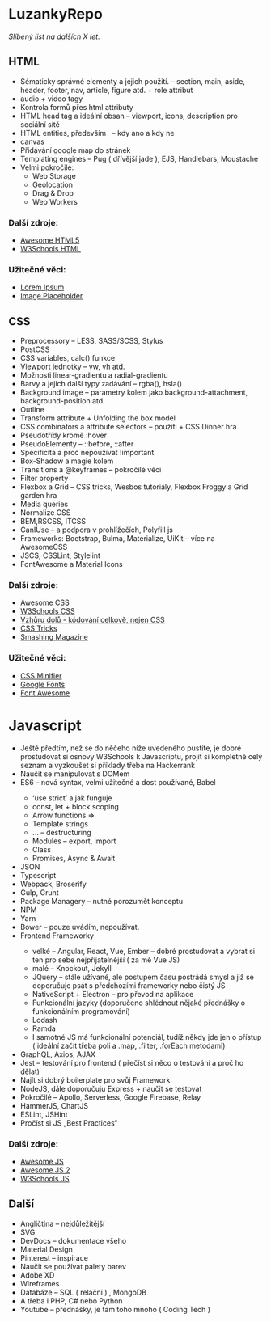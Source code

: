 # LuzankyRepo
<i>Slíbený list na dalších X let.</i>
<h2>HTML</h2>
<ul>
  <li>Sématicky správné elementy a jejich použití. – section, main, aside, header, footer, nav, article, figure atd. + role attribut</li>
  <li>audio + video tagy</li>
  <li>Kontrola formů přes html attributy</li>
  <li>HTML head tag a ideální obsah – viewport, icons, description pro sociální sítě</li>
  <li>HTML entities, především &nbsp – kdy ano a kdy ne</li>
  <li>canvas</li>
  <li>Přidávání google map do stránek</li>
  <li>Templating engines – Pug ( dřívější jade ), EJS, Handlebars, Moustache</li>
  <li>Velmi pokročilé:
    <ul>
      <li>Web Storage</li>
      <li>Geolocation</li>
      <li>Drag & Drop</li>
      <li>Web Workers</li>
    </ul>
  </li>
</ul>
<h3>Další zdroje: </h3>
<ul>
  <li>
    <a href="https://github.com/diegocard/awesome-html5">
      Awesome HTML5
    </a>
  </li>
  <li>
    <a href="https://www.w3schools.com/html/default.asp">
      W3Schools HTML
    </a>
  </li>
</ul>
<h3>
  Užitečné věci:
</h3>
<ul>
  <li>
    <a href="https://cs.lipsum.com/">Lorem Ipsum</a>
  </li>
  <li>
    <a href="https://placeholder.com/">Image Placeholder</a>
  </li>
</ul>
<h2>CSS</h2>
<ul>
  <li>Preprocessory – LESS, SASS/SCSS, Stylus</li>
  <li>PostCSS</li>
  <li>CSS variables, calc() funkce</li>
  <li>Viewport jednotky – vw, vh atd.</li>
  <li>Možnosti linear-gradientu a radial-gradientu</li>
  <li>Barvy a jejich další typy zadávání – rgba(), hsla()</li>
  <li>Background image – parametry kolem jako background-attachment, background-position atd.</li>
  <li>Outline</li>
  <li>Transform attribute + Unfolding the box model</li>
  <li>CSS combinators a attribute selectors – použití + CSS Dinner hra</li>
  <li>Pseudotřídy kromě :hover</li>
  <li>PseudoElementy – ::before, ::after</li>
  <li>Specificita a proč nepoužívat !important</li>
  <li>Box-Shadow a magie kolem</li>
  <li>Transitions a @keyframes – pokročilé věci</li>
  <li>Filter property</li>
  <li>Flexbox a Grid – CSS tricks, Wesbos tutoriály, Flexbox Froggy a Grid garden hra</li>
  <li>Media queries</li>
  <li>Normalize CSS</li>
  <li>BEM,RSCSS, ITCSS</li>
  <li>CanIUse – a podpora v prohlížečích, Polyfill js</li>
  <li>Frameworks: Bootstrap, Bulma, Materialize, UiKit – více na AwesomeCSS</li>
  <li>JSCS, CSSLint, Stylelint</li>
  <li>FontAwesome a Material Icons</li>
 </ul>
<h3>Další zdroje: </h3>
<ul>
  <li>
    <a href="https://github.com/awesome-css-group/awesome-css">Awesome CSS</a>
  </li>
  <li>
    <a href="https://www.w3schools.com/css/default.asp">W3Schools CSS</a>
  </li>
  <li>
    <a href="https://www.vzhurudolu.cz/"> Vzhůru dolů - kódování celkově, nejen CSS</a>
  </li>
  <li>
    <a href="https://css-tricks.com/">CSS Tricks</a>
  </li>
  <li>
    <a href="https://www.smashingmagazine.com/">Smashing Magazine</a>
  </li>
</ul>
<h3>
  Užitečné věci:
</h3>
<ul>
  <li>
    <a href="https://cssminifier.com/">CSS Minifier</a>
  </li>
  <li>
    <a href="https://fonts.google.com/">Google Fonts</a>
  </li>
  <li>
    <a href="https://fontawesome.com/">Font Awesome</a>
  </li>
</ul>
<h1>Javascript</h1>
<ul>
  <li>Ještě předtím, než se do něčeho níže uvedeného pustíte, je dobré prostudovat si osnovy W3Schools k Javascriptu, projít si     kompletně celý seznam a vyzkoušet si příklady třeba na Hackerrank</li>
  <li>Naučit se manipulovat s DOMem</li>
  <li>ES6 – nová syntax, velmi užitečné a dost používané, Babel</li>
  <ul>
    <li>‘use strict’ a jak funguje</li>
    <li>const, let + block scoping</li>
    <li>Arrow functions =></li>
    <li>Template strings</li>
    <li>... – destructuring</li>
    <li>Modules – export, import</li>
    <li>Class</li>
    <li>Promises, Async & Await</li>
  </ul>
  <li>JSON</li>
  <li>Typescript</li>
  <li>Webpack, Broserify</li>
  <li>Gulp, Grunt</li>
  <li>Package Managery – nutné porozumět konceptu</li>
  <li>NPM</li>
  <li>Yarn</li>
  <li>Bower – pouze uvádím, nepoužívat.</li>
  <li>Frontend Frameworky</li>
  <ul>
    <li>velké – Angular, React, Vue, Ember – dobré prostudovat a vybrat si ten pro sebe nejpřijatelnější ( za mě Vue JS)</li>
    <li>malé – Knockout, Jekyll</li>
    <li>JQuery – stále užívané, ale postupem času postrádá smysl a již se doporučuje psát s předchozími frameworky nebo čistý JS</li>
    <li>NativeScript + Electron – pro převod na aplikace</li>
    <li>Funkcionální jazyky (doporučeno shlédnout nějaké přednášky o funkcionálním programování)</li>
    <li>Lodash</li>
    <li>Ramda</li>
    <li>I samotné JS má funkcionální potenciál, tudíž někdy jde jen o přístup ( ideální začít třeba poli a .map, .filter, .forEach metodami)</li>
  </ul>
  <li>GraphQL, Axios, AJAX</li>
  <li>Jest – testování pro frontend ( přečíst si něco o testování a proč ho dělat)</li>
  <li>Najít si dobrý boilerplate pro svůj Framework</li>
  <li>NodeJS, dále doporučuju Express + naučit se testovat</li>
  <li>Pokročilé – Apollo, Serverless, Google Firebase, Relay</li>
  <li>HammerJS, ChartJS</li>
  <li>ESLint, JSHint</li>
  <li>Pročíst si JS „Best Practices“</li>
</ul>
<h3>Další zdroje: </h3>
<ul>
  <li>
    <a href="https://github.com/sorrycc/awesome-javascript">Awesome JS</a>
  </li>
  <li>
    <a href="https://github.com/uhub/awesome-javascript">Awesome JS 2</a>
  </li>
  <li>
    <a href="https://www.w3schools.com/js/default.asp">W3Schools JS</a>
  </li>
</ul>
<h2>Další</h2>
<ul>
  <li>Angličtina – nejdůležitější</li>
  <li>SVG</li>
  <li>DevDocs – dokumentace všeho</li>
  <li>Material Design</li>
  <li>Pinterest – inspirace</li>
  <li>Naučit se používat palety barev</li>
  <li>Adobe XD</li>
  <li>Wireframes</li>
  <li>Databáze – SQL ( relační ) , MongoDB</li>
  <li>A třeba i PHP, C# nebo Python</li>
  <li>Youtube – přednášky, je tam toho mnoho ( Coding Tech )</li>
</ul>
